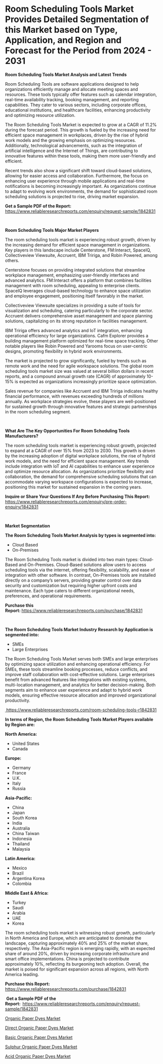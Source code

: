<p><h1>Room Scheduling Tools Market Provides Detailed Segmentation of this Market based on Type, Application, and Region and Forecast for the Period from 2024 - 2031</h1></p><p><strong>Room Scheduling Tools Market Analysis and Latest Trends</strong></p>
<p><p>Room Scheduling Tools are software applications designed to help organizations efficiently manage and allocate meeting spaces and resources. These tools typically offer features such as calendar integration, real-time availability tracking, booking management, and reporting capabilities. They cater to various sectors, including corporate offices, educational institutions, and healthcare facilities, enhancing productivity and optimizing resource utilization.</p><p>The Room Scheduling Tools Market is expected to grow at a CAGR of 11.2% during the forecast period. This growth is fueled by the increasing need for efficient space management in workplaces, driven by the rise of hybrid work models and the growing emphasis on optimizing resources. Additionally, technological advancements, such as the integration of artificial intelligence and the Internet of Things, are contributing to innovative features within these tools, making them more user-friendly and efficient. </p><p>Recent trends also show a significant shift toward cloud-based solutions, allowing for easier access and collaboration. Furthermore, the focus on enhancing user experience through mobile applications and real-time notifications is becoming increasingly important. As organizations continue to adapt to evolving work environments, the demand for sophisticated room scheduling solutions is projected to rise, driving market expansion.</p></p>
<p><strong>Get a Sample PDF of the Report:&nbsp;</strong> <a href="https://www.reliableresearchreports.com/enquiry/request-sample/1842831?utm_campaign=1735&utm_medium=2&utm_source=Github&utm_content=ia&utm_term=19102024&utm_id=room-scheduling-tools">https://www.reliableresearchreports.com/enquiry/request-sample/1842831</a></p>
<p>&nbsp;</p>
<p><strong>Room Scheduling Tools Major Market Players</strong></p>
<p><p>The room scheduling tools market is experiencing robust growth, driven by the increasing demand for efficient space management in organizations. Key players in this landscape include Centerstone, FM:Interact, SpaceIQ, Collectiveview Viewsuite, Accruent, IBM Tririga, and Robin Powered, among others.</p><p>Centerstone focuses on providing integrated solutions that streamline workplace management, emphasizing user-friendly interfaces and advanced analytics. FM:Interact offers a platform that combines facilities management with room scheduling, appealing to enterprise clients. SpaceIQ leverages cloud-based technology to enhance space utilization and employee engagement, positioning itself favorably in the market.</p><p>Collectiveview Viewsuite specializes in providing a suite of tools for visualization and scheduling, catering particularly to the corporate sector. Accruent delivers comprehensive asset management and space planning solutions, capitalizing on its strong reputation in facilities management.</p><p>IBM Tririga offers advanced analytics and IoT integration, enhancing operational efficiency for large organizations. Cafm Explorer provides a building management platform optimized for real-time space tracking. Other notable players like Robin Powered and Yarooms focus on user-centric designs, promoting flexibility in hybrid work environments.</p><p>The market is projected to grow significantly, fueled by trends such as remote work and the need for agile workspace solutions. The global room scheduling tools market size was valued at several billion dollars in recent reports, and a compound annual growth rate (CAGR) of approximately 10-15% is expected as organizations increasingly prioritize space optimization.</p><p>Sales revenue for companies like Accruent and IBM Tririga indicates healthy financial performance, with revenues exceeding hundreds of millions annually. As workplace strategies evolve, these players are well-positioned for sustained growth through innovative features and strategic partnerships in the room scheduling segment.</p></p>
<p>&nbsp;</p>
<p><strong>What Are The Key Opportunities For Room Scheduling Tools Manufacturers?</strong></p>
<p><p>The room scheduling tools market is experiencing robust growth, projected to expand at a CAGR of over 15% from 2023 to 2030. This growth is driven by the increasing adoption of digital workplace solutions, the rise of hybrid work models, and the need for efficient space management. Key trends include integration with IoT and AI capabilities to enhance user experience and optimize resource allocation. As organizations prioritize flexibility and collaboration, the demand for comprehensive scheduling solutions that can accommodate varying workspace configurations is expected to increase, positioning this market for sustained expansion in the coming years.</p></p>
<p><strong>Inquire or Share Your Questions If Any Before Purchasing This Report:</strong> <a href="https://www.reliableresearchreports.com/enquiry/pre-order-enquiry/1842831?utm_campaign=1735&utm_medium=2&utm_source=Github&utm_content=ia&utm_term=19102024&utm_id=room-scheduling-tools">https://www.reliableresearchreports.com/enquiry/pre-order-enquiry/1842831</a></p>
<p>&nbsp;</p>
<p><strong>Market Segmentation</strong></p>
<p><strong>The Room Scheduling Tools Market Analysis by types is segmented into:</strong></p>
<p><ul><li>Cloud Based</li><li>On-Premises</li></ul></p>
<p><p>The Room Scheduling Tools market is divided into two main types: Cloud-Based and On-Premises. Cloud-Based solutions allow users to access scheduling tools via the internet, offering flexibility, scalability, and ease of integration with other software. In contrast, On-Premises tools are installed directly on a company’s servers, providing greater control over data security and customization but requiring higher upfront costs and maintenance. Each type caters to different organizational needs, preferences, and operational requirements.</p></p>
<p><strong>Purchase this Report:&nbsp;</strong><a href="https://www.reliableresearchreports.com/purchase/1842831?utm_campaign=1735&utm_medium=2&utm_source=Github&utm_content=ia&utm_term=19102024&utm_id=room-scheduling-tools">https://www.reliableresearchreports.com/purchase/1842831</a></p>
<p>&nbsp;</p>
<p><strong>The Room Scheduling Tools Market Industry Research by Application is segmented into:</strong></p>
<p><ul><li>SMEs</li><li>Large Enterprises</li></ul></p>
<p><p>The Room Scheduling Tools Market serves both SMEs and large enterprises by optimizing space utilization and enhancing operational efficiency. For SMEs, these tools streamline booking processes, reduce conflicts, and improve staff collaboration with cost-effective solutions. Large enterprises benefit from advanced features like integrations with existing systems, multi-location management, and analytics for better decision-making. Both segments aim to enhance user experience and adapt to hybrid work models, ensuring effective resource allocation and improved organizational productivity.</p></p>
<p><a href="https://www.reliableresearchreports.com/room-scheduling-tools-r1842831?utm_campaign=1735&utm_medium=2&utm_source=Github&utm_content=ia&utm_term=19102024&utm_id=room-scheduling-tools">&nbsp;https://www.reliableresearchreports.com/room-scheduling-tools-r1842831</a></p>
<p><strong>In terms of Region, the Room Scheduling Tools Market Players available by Region are:</strong></p>
<p>
    <p> <strong> North America: </strong>
        <ul>
            <li>United States</li>
            <li>Canada</li>
        </ul>
        </p> 
    <p> <strong> Europe: </strong>
        <ul>
            <li>Germany</li>
            <li>France</li>
            <li>U.K.</li>
            <li>Italy</li>
            <li>Russia</li>
        </ul>
        </p> 
    <p> <strong> Asia-Pacific: </strong>
        <ul>
            <li>China</li>
            <li>Japan</li>
            <li>South Korea</li>
            <li>India</li>
            <li>Australia</li>
            <li>China Taiwan</li>
            <li>Indonesia</li>
            <li>Thailand</li>
            <li>Malaysia</li>
        </ul>
        </p> 
    <p> <strong> Latin America: </strong>
        <ul>
            <li>Mexico</li>
            <li>Brazil</li>
            <li>Argentina Korea</li>
            <li>Colombia</li>
        </ul>
        </p> 
    <p> <strong> Middle East & Africa: </strong>
        <ul>
            <li>Turkey</li>
            <li>Saudi</li>
            <li>Arabia</li>
            <li>UAE</li>
            <li>Korea</li>
        </ul>
    </p>
    </p>
<p><p>The room scheduling tools market is witnessing robust growth, particularly in North America and Europe, which are anticipated to dominate the landscape, capturing approximately 40% and 25% of the market share, respectively. The Asia-Pacific region is emerging rapidly, with an expected share of around 20%, driven by increasing corporate infrastructure and smart office implementations. China is projected to contribute approximately 10%, reflecting its burgeoning tech adoption. Overall, the market is poised for significant expansion across all regions, with North America leading.</p></p>
<p><strong>Purchase this Report: </strong><a href="https://www.reliableresearchreports.com/purchase/1842831?utm_campaign=1735&utm_medium=2&utm_source=Github&utm_content=ia&utm_term=19102024&utm_id=room-scheduling-tools">https://www.reliableresearchreports.com/purchase/1842831</a></p>
<p>&nbsp;<strong>Get a Sample PDF of the Report:&nbsp;&nbsp;</strong><a href="https://www.reliableresearchreports.com/enquiry/request-sample/1842831?utm_campaign=1735&utm_medium=2&utm_source=Github&utm_content=ia&utm_term=19102024&utm_id=room-scheduling-tools">https://www.reliableresearchreports.com/enquiry/request-sample/1842831</a></p>
<p><strong></strong></p>
<p><p><a href="https://www.linkedin.com/pulse/organic-paper-dyes-market-forecast-global-trends-analysis-25wrf?utm_campaign=1735&utm_medium=2&utm_source=Github&utm_content=ia&utm_term=19102024&utm_id=room-scheduling-tools">Organic Paper Dyes Market</a></p><p><a href="https://www.linkedin.com/pulse/direct-organic-paper-dyes-market-global-share-ranking-overall-qfcuf?utm_campaign=1735&utm_medium=2&utm_source=Github&utm_content=ia&utm_term=19102024&utm_id=room-scheduling-tools">Direct Organic Paper Dyes Market</a></p><p><a href="https://www.linkedin.com/pulse/basic-organic-paper-dyes-market-analysis-product-segmentation-6db3f?utm_campaign=1735&utm_medium=2&utm_source=Github&utm_content=ia&utm_term=19102024&utm_id=room-scheduling-tools">Basic Organic Paper Dyes Market</a></p><p><a href="https://www.linkedin.com/pulse/global-sulphur-organic-paper-dyes-industry-research-report-gm8gf?utm_campaign=1735&utm_medium=2&utm_source=Github&utm_content=ia&utm_term=19102024&utm_id=room-scheduling-tools">Sulphur Organic Paper Dyes Market</a></p><p><a href="https://www.linkedin.com/pulse/opportunities-challenges-acid-organic-paper-dyes-market-strategic-jngcf?utm_campaign=1735&utm_medium=2&utm_source=Github&utm_content=ia&utm_term=19102024&utm_id=room-scheduling-tools">Acid Organic Paper Dyes Market</a></p></p>